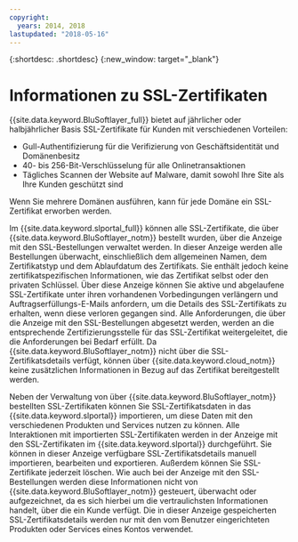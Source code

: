 ```yaml
---
copyright:
  years: 2014, 2018
lastupdated: "2018-05-16"
---
```


{:shortdesc: .shortdesc}
{:new_window: target="_blank"}

# Informationen zu SSL-Zertifikaten

{{site.data.keyword.BluSoftlayer_full}} bietet auf jährlicher oder halbjährlicher Basis SSL-Zertifikate für Kunden mit verschiedenen Vorteilen:

* Gull-Authentifizierung für die Verifizierung von Geschäftsidentität und Domänenbesitz
* 40- bis 256-Bit-Verschlüsselung für alle Onlinetransaktionen
* Tägliches Scannen der Website auf Malware, damit sowohl Ihre Site als Ihre Kunden geschützt sind

Wenn Sie mehrere Domänen ausführen, kann für jede Domäne ein SSL-Zertifikat erworben werden.

Im {{site.data.keyword.slportal_full}} können alle SSL-Zertifikate, die über {{site.data.keyword.BluSoftlayer_notm}} bestellt wurden, über die Anzeige mit den SSL-Bestellungen verwaltet werden. In dieser Anzeige werden alle Bestellungen überwacht, einschließlich dem allgemeinen Namen, dem Zertifikatstyp und dem Ablaufdatum des Zertifikats. Sie enthält jedoch keine zertifikatspezifischen Informationen, wie das Zertifikat selbst oder den privaten Schlüssel. Über diese Anzeige können Sie aktive und abgelaufene SSL-Zertifikate unter ihren vorhandenen Vorbedingungen verlängern und Auftragserfüllungs-E-Mails anfordern, um die Details des SSL-Zertifikats zu erhalten, wenn diese verloren gegangen sind. Alle Anforderungen, die über die Anzeige mit den SSL-Bestellungen abgesetzt werden, werden an die entsprechende Zertifizierungsstelle für das SSL-Zertifikat weitergeleitet, die die Anforderungen bei Bedarf erfüllt. Da {{site.data.keyword.BluSoftlayer_notm}} nicht über die SSL-Zertifikatsdetails verfügt, können über {{site.data.keyword.cloud_notm}} keine zusätzlichen Informationen in Bezug auf das Zertifikat bereitgestellt werden.

Neben der Verwaltung von über {{site.data.keyword.BluSoftlayer_notm}} bestellten SSL-Zertifikaten können Sie SSL-Zertifikatsdaten in das {{site.data.keyword.slportal}} importieren, um diese Daten mit den verschiedenen Produkten und Services nutzen zu können. Alle Interaktionen mit importierten SSL-Zertifikaten werden in der Anzeige mit den SSL-Zertifikaten im {{site.data.keyword.slportal}} durchgeführt. Sie können in dieser Anzeige verfügbare SSL-Zertifikatsdetails manuell importieren, bearbeiten und exportieren. Außerdem können Sie SSL-Zertifikate jederzeit löschen. Wie auch bei der Anzeige mit den SSL-Bestellungen werden diese Informationen nicht von {{site.data.keyword.BluSoftlayer_notm}} gesteuert, überwacht oder aufgezeichnet, da es sich hierbei um die vertraulichsten Informationen handelt, über die ein Kunde verfügt. Die in dieser Anzeige gespeicherten SSL-Zertifikatsdetails werden nur mit den vom Benutzer eingerichteten Produkten oder Services eines Kontos verwendet.
